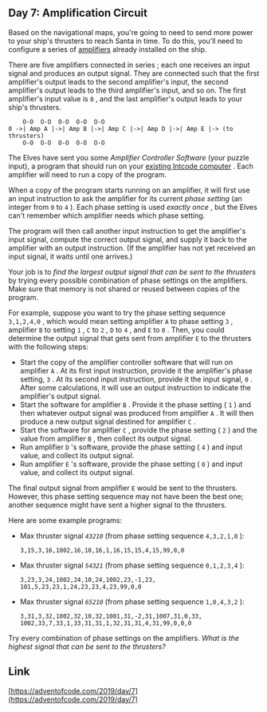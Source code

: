 ## Day 7: Amplification Circuit

Based on the navigational maps, you're going to need to send more power to your ship's thrusters to reach Santa in time. To do this, you'll need to configure a series of [amplifiers](https://en.wikipedia.org/wiki/Amplifier) already installed on the ship.

There are five amplifiers connected in series ; each one receives an input signal and produces an output signal. They are connected such that the first amplifier's output leads to the second amplifier's input, the second amplifier's output leads to the third amplifier's input, and so on. The first amplifier's input value is `0` , and the last amplifier's output leads to your ship's thrusters.

```
    O-O  O-O  O-O  O-O  O-O
0 ->| Amp A |->| Amp B |->| Amp C |->| Amp D |->| Amp E |-> (to thrusters)
    O-O  O-O  O-O  O-O  O-O
```

The Elves have sent you some _Amplifier Controller Software_ (your puzzle input), a program that should run on your [existing Intcode computer](5) . Each amplifier will need to run a copy of the program.

When a copy of the program starts running on an amplifier, it will first use an input instruction to ask the amplifier for its current _phase setting_ (an integer from `0` to `4` ). Each phase setting is used _exactly once_ , but the Elves can't remember which amplifier needs which phase setting.

The program will then call another input instruction to get the amplifier's input signal, compute the correct output signal, and supply it back to the amplifier with an output instruction. (If the amplifier has not yet received an input signal, it waits until one arrives.)

Your job is to _find the largest output signal that can be sent to the thrusters_ by trying every possible combination of phase settings on the amplifiers. Make sure that memory is not shared or reused between copies of the program.

For example, suppose you want to try the phase setting sequence `3,1,2,4,0` , which would mean setting amplifier `A` to phase setting `3` , amplifier `B` to setting `1` , `C` to `2` , `D` to `4` , and `E` to `0` . Then, you could determine the output signal that gets sent from amplifier `E` to the thrusters with the following steps:

- Start the copy of the amplifier controller software that will run on amplifier `A` . At its first input instruction, provide it the amplifier's phase setting, `3` . At its second input instruction, provide it the input signal, `0` . After some calculations, it will use an output instruction to indicate the amplifier's output signal.
- Start the software for amplifier `B` . Provide it the phase setting ( `1` ) and then whatever output signal was produced from amplifier `A` . It will then produce a new output signal destined for amplifier `C` .
- Start the software for amplifier `C` , provide the phase setting ( `2` ) and the value from amplifier `B` , then collect its output signal.
- Run amplifier `D` 's software, provide the phase setting ( `4` ) and input value, and collect its output signal.
- Run amplifier `E` 's software, provide the phase setting ( `0` ) and input value, and collect its output signal.

The final output signal from amplifier `E` would be sent to the thrusters. However, this phase setting sequence may not have been the best one; another sequence might have sent a higher signal to the thrusters.

Here are some example programs:

- Max thruster signal _`43210`_ (from phase setting sequence `4,3,2,1,0` ):

  ```
  3,15,3,16,1002,16,10,16,1,16,15,15,4,15,99,0,0
  ```

- Max thruster signal _`54321`_ (from phase setting sequence `0,1,2,3,4` ):

  ```
  3,23,3,24,1002,24,10,24,1002,23,-1,23,
  101,5,23,23,1,24,23,23,4,23,99,0,0
  ```

- Max thruster signal _`65210`_ (from phase setting sequence `1,0,4,3,2` ):

  ```
  3,31,3,32,1002,32,10,32,1001,31,-2,31,1007,31,0,33,
  1002,33,7,33,1,33,31,31,1,32,31,31,4,31,99,0,0,0
  ```

Try every combination of phase settings on the amplifiers. _What is the highest signal that can be sent to the thrusters?_

## Link

[https://adventofcode.com/2019/day/7](https://adventofcode.com/2019/day/7)
